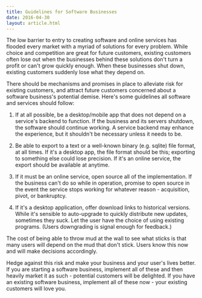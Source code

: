 ```yaml
---
title: Guidelines for Software Businesses
date: 2016-04-30
layout: article.html
---
```


The low barrier to entry to creating software and online services has flooded every market with a myriad of solutions for every problem. While choice and competition are great for future customers, existing customers often lose out when the businesses behind these solutions don't turn a profit or can't grow quickly enough. When these businesses shut down, existing customers suddenly lose what they depend on.

There should be mechanisms and promises in place to alleviate risk for existing customers, and attract future customers concerned about a software business's potential demise. Here's some guidelines all software and services should follow:

1. If at all possible, be a desktop/mobile app that does not depend on a service's backend to function. If the business and its servers shutdown, the software should continue working. A service backend may enhance the experience, but it shouldn't be necessary unless it needs to be.

2. Be able to export to a text or a well-known binary (e.g. sqlite) file format, at all times. If it's a desktop app, the file format should be this; exporting to something else could lose precision. If it's an online service, the export should be available at anytime.

3. If it must be an online service, open source all of the implementation. If the business can't do so while in operation, promise to open source in the event the service stops working for whatever reason - acquisition, pivot, or bankruptcy.

4. If it's a desktop application, offer download links to historical versions. While it's sensible to auto-upgrade to quickly distribute new updates, sometimes they suck. Let the user have the choice of using existing programs. (Users downgrading is signal enough for feedback.)

The cost of being able to throw mud at the wall to see what sticks is that many users will depend on the mud that don't stick. Users know this now and will make decisions accordingly.

Hedge against this risk and make your business and your user's lives better. If you are starting a software business, implement all of these and then heavily market it as such - potential customers will be delighted. If you have an existing software business, implement all of these now - your existing customers will love you.